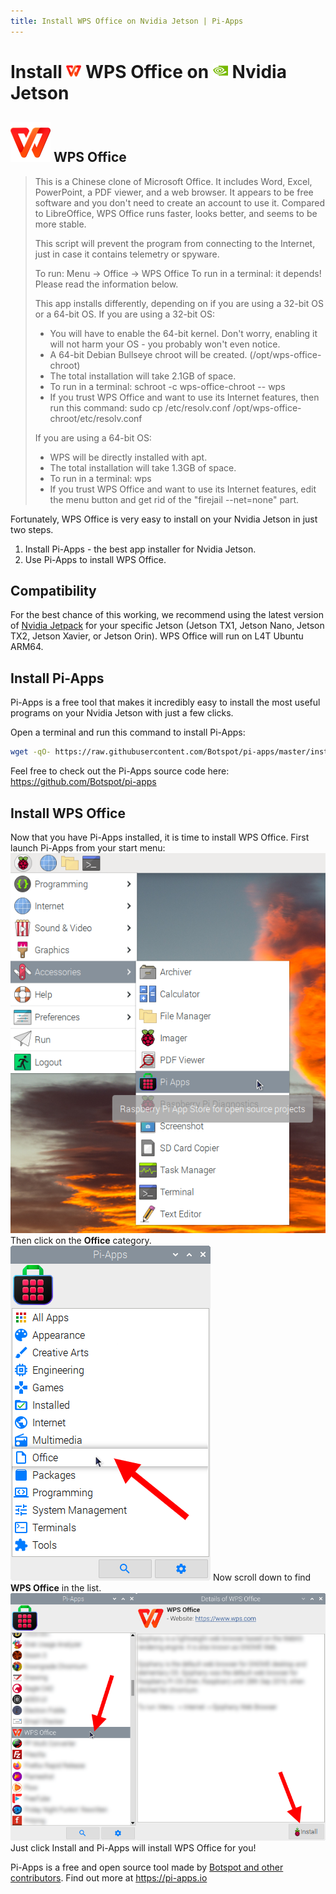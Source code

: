 ```yaml
---
title: Install WPS Office on Nvidia Jetson | Pi-Apps
---
```

<div class="simple-install-content content">

# Install <img src="/img/app-icons/WPS Office/icon-64.png" height=24> WPS Office on <img src=/img/other-icons/nvidia-icon.svg height=24> Nvidia Jetson

## <img src="/img/app-icons/WPS Office/icon-64.png"> WPS Office
> This is a Chinese clone of Microsoft Office.
> It includes Word, Excel, PowerPoint, a PDF viewer, and a web browser. It appears to be free software and you don't need to create an account to use it.
> Compared to LibreOffice, WPS Office runs faster, looks better, and seems to be more stable.
> 
> This script will prevent the program from connecting to the Internet, just in case it contains telemetry or spyware.
> 
> To run: Menu -> Office -> WPS Office
> To run in a terminal: it depends! Please read the information below.
> 
> This app installs differently, depending on if you are using a 32-bit OS or a 64-bit OS.
> If you are using a 32-bit OS:
> - You will have to enable the 64-bit kernel. Don't worry, enabling it will not harm your OS - you probably won't even notice.
> - A 64-bit Debian Bullseye chroot will be created. (/opt/wps-office-chroot)
> - The total installation will take 2.1GB of space.
> - To run in a terminal: schroot -c wps-office-chroot -- wps
> - If you trust WPS Office and want to use its Internet features, then run this command: sudo cp /etc/resolv.conf /opt/wps-office-chroot/etc/resolv.conf
> 
> If you are using a 64-bit OS:
> - WPS will be directly installed with apt.
> - The total installation will take 1.3GB of space.
> - To run in a terminal: wps
> - If you trust WPS Office and want to use its Internet features, edit the menu button and get rid of the "firejail --net=none" part.

Fortunately, WPS Office is very easy to install on your Nvidia Jetson in just two steps.
1. Install Pi-Apps - the best app installer for Nvidia Jetson.
2. Use Pi-Apps to install WPS Office.
</div>
<div class="simple-install-content content">

## Compatibility
For the best chance of this working, we recommend using the latest version of [Nvidia Jetpack](https://developer.nvidia.com/embedded/jetpack-archive) for your specific Jetson (Jetson TX1, Jetson Nano, Jetson TX2, Jetson Xavier, or Jetson Orin).
WPS Office will run on L4T Ubuntu ARM64.
</div>
<div class="simple-install-content content">

## Install Pi-Apps

Pi-Apps is a free tool that makes it incredibly easy to install the most useful programs on your Nvidia Jetson with just a few clicks.

Open a terminal and run this command to install Pi-Apps:
```bash
wget -qO- https://raw.githubusercontent.com/Botspot/pi-apps/master/install | bash
```
Feel free to check out the Pi-Apps source code here: https://github.com/Botspot/pi-apps
</div>
<div class="simple-install-content content">

## Install WPS Office

Now that you have Pi-Apps installed, it is time to install WPS Office.
First launch Pi-Apps from your start menu:
<img src="/img/start-menu.png">
Then click on the <b>Office</b> category.
<img src="/img/category-selections/Office.png">
Now scroll down to find <b>WPS Office</b> in the list.
<img src="/img/app-icons/WPS Office/app-selection.png">
Just click Install and Pi-Apps will install WPS Office for you!
</div>
<div class="simple-install-content content">

Pi-Apps is a free and open source tool made by [Botspot and other contributors](/about/#contributors). Find out more at https://pi-apps.io
</div>
